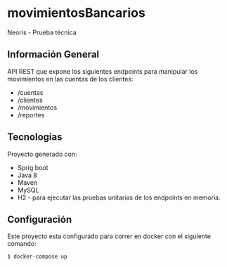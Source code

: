 # movimientosBancarios
Neoris - Prueba técnica

## Información General
API REST que expone los siguientes endpoints para manipular los movimientos en las cuentas de los clientes: 
* /cuentas
* /clientes
* /movimientos
* /reportes

## Tecnologias
Proyecto generado con:
* Sprig boot
* Java 8
* Maven
* MySQL
* H2 - para ejecutar las pruebas unitarias de los endpoints en memoria.
	
## Configuración
Este proyecto esta configurado para correr en docker con el siguiente comando:

```
$ docker-compose up

```